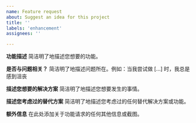 ```yaml
---
name: Feature request
about: Suggest an idea for this project
title: ''
labels: 'enhancement'
assignees: ''

---
```


**功能描述**
简洁明了地描述您想要的功能。

**是否与问题相关？**
简洁明了地描述问题所在。例如：当我尝试做 [...] 时，我总是感到沮丧

**描述您想要的解决方案**
简洁明了地描述您想要发生的事情。

**描述您考虑过的替代方案**
简洁明了地描述您考虑过的任何替代解决方案或功能。

**额外信息**
在此处添加关于功能请求的任何其他信息或截图。
